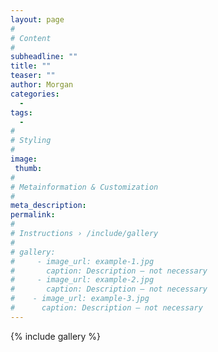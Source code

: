 ```yaml
---
layout: page
#
# Content
#
subheadline: ""
title: ""
teaser: ""
author: Morgan
categories:
  -
tags:
  -
#
# Styling
#
image:
 thumb:
#
# Metainformation & Customization
#
meta_description:
permalink:
#
# Instructions › /include/gallery
#
# gallery:
#     - image_url: example-1.jpg
#       caption: Description – not necessary
#     - image_url: example-2.jpg
#       caption: Description – not necessary
#    - image_url: example-3.jpg
#      caption: Description – not necessary
---
```


{% include gallery %}
